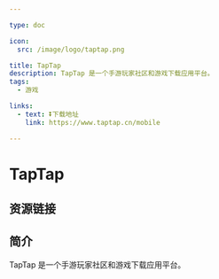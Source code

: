```yaml
---

type: doc

icon:
  src: /image/logo/taptap.png

title: TapTap
description: ‌TapTap 是一个手游玩家社区和游戏下载应用平台‌。
tags:
  - 游戏

links:
  - text: ⏬下载地址
    link: https://www.taptap.cn/mobile

---
```


<ShowLogo />

# TapTap

<ShowTags />

<ShowBreadcrumb />

## 资源链接

<ShowLinks />

## 简介

‌TapTap 是一个手游玩家社区和游戏下载应用平台‌。
